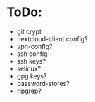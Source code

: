 # ToDo:
- git crypt
- nextcloud-client config?
- vpn-config?
- ssh config
- ssh keys?
- selinux?
- gpg keys?
- password-stores?
- ripgrep?
